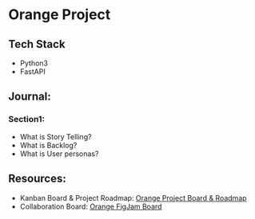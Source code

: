 # Orange Project

## Tech Stack
- Python3
- FastAPI

## Journal:

### Section1:
- What is Story Telling?
- What is Backlog?
- What is User personas?

## Resources:
- Kanban Board & Project Roadmap: [Orange Project Board & Roadmap](https://github.com/users/jackyhuynh/projects/6)
- Collaboration Board: [Orange FigJam Board](https://www.figma.com/board/8ByAhNi4beFyRFRKVSBLH5/Orange-Board?node-id=0-1&t=KdqWDxHU7CWV99aj-1)
